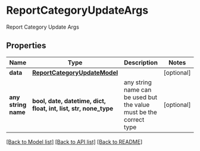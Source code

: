 # ReportCategoryUpdateArgs

Report Category Update Args

## Properties
Name | Type | Description | Notes
------------ | ------------- | ------------- | -------------
**data** | [**ReportCategoryUpdateModel**](ReportCategoryUpdateModel.md) |  | [optional] 
**any string name** | **bool, date, datetime, dict, float, int, list, str, none_type** | any string name can be used but the value must be the correct type | [optional]

[[Back to Model list]](../README.md#documentation-for-models) [[Back to API list]](../README.md#documentation-for-api-endpoints) [[Back to README]](../README.md)


